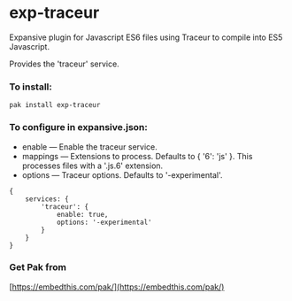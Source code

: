 exp-traceur
===

Expansive plugin for Javascript ES6 files using Traceur to compile into ES5 Javascript.

Provides the 'traceur' service.

### To install:

    pak install exp-traceur

### To configure in expansive.json:

* enable &mdash; Enable the traceur service.
* mappings &mdash; Extensions to process. Defaults to { '6': 'js' }. This processes files with a '.js.6' extension.
* options &mdash; Traceur options. Defaults to '-experimental'.

```
{
    services: {
        'traceur': {
            enable: true,
            options: '-experimental'
        }
    }
}

```

### Get Pak from

[https://embedthis.com/pak/](https://embedthis.com/pak/)
